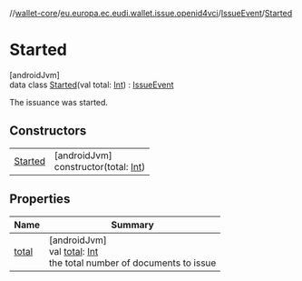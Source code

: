 //[wallet-core](../../../../index.md)/[eu.europa.ec.eudi.wallet.issue.openid4vci](../../index.md)/[IssueEvent](../index.md)/[Started](index.md)

# Started

[androidJvm]\
data class [Started](index.md)(val
total: [Int](https://kotlinlang.org/api/latest/jvm/stdlib/kotlin/-int/index.html)) : [IssueEvent](../index.md)

The issuance was started.

## Constructors

|                        |                                                                                                                |
|------------------------|----------------------------------------------------------------------------------------------------------------|
| [Started](-started.md) | [androidJvm]<br>constructor(total: [Int](https://kotlinlang.org/api/latest/jvm/stdlib/kotlin/-int/index.html)) |

## Properties

| Name              | Summary                                                                                                                                                     |
|-------------------|-------------------------------------------------------------------------------------------------------------------------------------------------------------|
| [total](total.md) | [androidJvm]<br>val [total](total.md): [Int](https://kotlinlang.org/api/latest/jvm/stdlib/kotlin/-int/index.html)<br>the total number of documents to issue |
